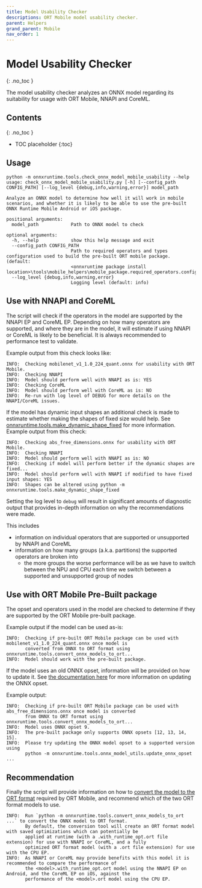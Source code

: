```yaml
---
title: Model Usability Checker
descriptions: ORT Mobile model usability checker.
parent: Helpers
grand_parent: Mobile
nav_order: 1
---
```

# Model Usability Checker
{: .no_toc }

The model usability checker analyzes an ONNX model regarding its suitability for usage with ORT Mobile, NNAPI and CoreML.

## Contents
{: .no_toc }

* TOC placeholder
{:toc}

## Usage

```
python -m onnxruntime.tools.check_onnx_model_mobile_usability --help
usage: check_onnx_model_mobile_usability.py [-h] [--config_path CONFIG_PATH] [--log_level {debug,info,warning,error}] model_path

Analyze an ONNX model to determine how well it will work in mobile scenarios, and whether it is likely to be able to use the pre-built ONNX Runtime Mobile Android or iOS package.

positional arguments:
  model_path            Path to ONNX model to check

optional arguments:
  -h, --help            show this help message and exit
  --config_path CONFIG_PATH
                        Path to required operators and types configuration used to build the pre-built ORT mobile package. (default:
                        <onnxruntime package install location>\tools\mobile_helpers\mobile_package.required_operators.config)
  --log_level {debug,info,warning,error}
                        Logging level (default: info)
```


## Use with NNAPI and CoreML

The script will check if the operators in the model are supported by the NNAPI EP and CoreML EP. Depending on how many operators are supported, and where they are in the model, it will estimate if using NNAPI or CoreML is likely to be beneficial. It is always recommended to performance test to validate.

Example output from this check looks like:
```
INFO:  Checking mobilenet_v1_1.0_224_quant.onnx for usability with ORT Mobile.
INFO:  Checking NNAPI
INFO:  Model should perform well with NNAPI as is: YES
INFO:  Checking CoreML
INFO:  Model should perform well with CoreML as is: NO
INFO:  Re-run with log level of DEBUG for more details on the NNAPI/CoreML issues.
```

If the model has dynamic input shapes an additional check is made to estimate whether making the shapes of fixed size would help. See [onnxruntime.tools.make_dynamic_shape_fixed](./make-dynamic-shape-fixed.md) for more information. Example output from this check:

```
INFO:  Checking abs_free_dimensions.onnx for usability with ORT Mobile.
INFO:  Checking NNAPI
INFO:  Model should perform well with NNAPI as is: NO
INFO:  Checking if model will perform better if the dynamic shapes are fixed...
INFO:  Model should perform well with NNAPI if modified to have fixed input shapes: YES
INFO:  Shapes can be altered using python -m onnxruntime.tools.make_dynamic_shape_fixed
```

Setting the log level to `debug` will result in significant amounts of diagnostic output that provides in-depth information on why the recommendations were made.

This includes
- information on individual operators that are supported or unsupported by NNAPI and CoreML
- information on how many groups (a.k.a. partitions) the supported operators are broken into
  - the more groups the worse performance will be as we have to switch between the NPU and CPU each time we switch between a supported and unsupported group of nodes

## Use with ORT Mobile Pre-Built package

The opset and operators used in the model are checked to determine if they are supported by the ORT Mobile pre-built package.

Example output if the model can be used as-is:
```
INFO:  Checking if pre-built ORT Mobile package can be used with mobilenet_v1_1.0_224_quant.onnx once model is
       converted from ONNX to ORT format using onnxruntime.tools.convert_onnx_models_to_ort...
INFO:  Model should work with the pre-built package.
```

If the model uses an old ONNX opset, information will be provided on how to update it. 
See [the documentation here](./index.md#onnx-model-opset-updater) for more information on updating the ONNX opset.

Example output:
```
INFO:  Checking if pre-built ORT Mobile package can be used with abs_free_dimensions.onnx once model is converted 
       from ONNX to ORT format using onnxruntime.tools.convert_onnx_models_to_ort...
INFO:  Model uses ONNX opset 9.
INFO:  The pre-built package only supports ONNX opsets [12, 13, 14, 15].
INFO:  Please try updating the ONNX model opset to a supported version using
       python -m onnxruntime.tools.onnx_model_utils.update_onnx_opset ...
```

## Recommendation

Finally the script will provide information on how to [convert the model to the ORT format](../../../../docs/reference/ort-model-format.md) required by ORT Mobile, and recommend which of the two ORT format models to use.

```
INFO:  Run `python -m onnxruntime.tools.convert_onnx_models_to_ort ...` to convert the ONNX model to ORT format. 
       By default, the conversion tool will create an ORT format model with saved optimizations which can potentially be 
       applied at runtime (with a .with_runtime_opt.ort file extension) for use with NNAPI or CoreML, and a fully
       optimized ORT format model (with a .ort file extension) for use with the CPU EP.
INFO:  As NNAPI or CoreML may provide benefits with this model it is recommended to compare the performance of 
       the <model>.with_runtime_opt.ort model using the NNAPI EP on Android, and the CoreML EP on iOS, against the 
       performance of the <model>.ort model using the CPU EP.
```

